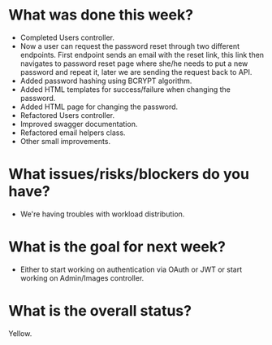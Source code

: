 # What was done this week?
- Completed Users controller.
- Now a user can request the password reset through two different endpoints.
First endpoint sends an email with the reset link, this link then navigates to password reset page
where she/he needs to put a new password and repeat it, later we are sending the request back to API.
- Added password hashing using BCRYPT algorithm.
- Added HTML templates for success/failure when changing the password.
- Added HTML page for changing the password.
- Refactored Users controller.
- Improved swagger documentation.
- Refactored email helpers class.
- Other small improvements.

# What issues/risks/blockers do you have?
- We're having troubles with workload distribution.

# What is the goal for next week?
- Either to start working on authentication via OAuth or JWT or start working on Admin/Images controller.

# What is the overall status?
Yellow.